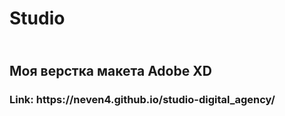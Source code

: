 <h1><strong>Studio</strong></h1>

<h2> <br>Моя верстка макета Adobe XD</h2>

<h3>Link: https://neven4.github.io/studio-digital_agency/</h3>
